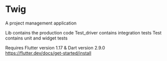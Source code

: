 # Twig

A project management application

Lib contains the production code
Test_driver contains integration tests
Test contains unit and widget tests

Requires Flutter version 1.17 & Dart version 2.9.0
https://flutter.dev/docs/get-started/install

